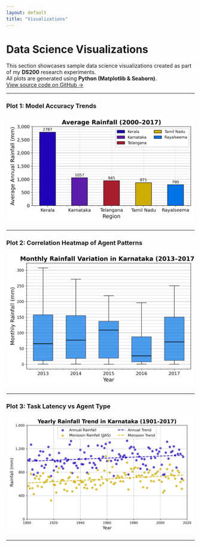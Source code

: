 ```yaml
---
layout: default
title: "Visualizations"
---
```


# Data Science Visualizations

This section showcases sample data science visualizations created as part of my **DS200** research experiments.  
All plots are generated using **Python (Matplotlib & Seaborn)**.  
[View source code on GitHub →](https://github.com/Shiva-sai-krishna/DS200)

---

### Plot 1: Model Accuracy Trends
![Plot 1](assets/images/plot1.png)

---

### Plot 2: Correlation Heatmap of Agent Patterns
![Plot 2](assets/images/plot2.png)

---

### Plot 3: Task Latency vs Agent Type
![Plot 3](assets/images/plot3.png)

---
